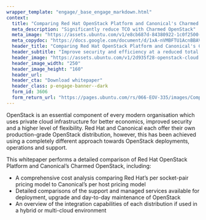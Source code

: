 ```yaml
---
wrapper_template: "engage/_base_engage_markdown.html"
context:
  title: "Comparing Red Hat OpenStack Platform and Canonical's Charmed OpenStack"
  meta_description: "Significantly reduce TCO with Charmed OpenStack"
  meta_image: "https://assets.ubuntu.com/v1/e8cb687d-84380922-1c0f2500-abe0-11ea-854e-6372879bde70.png"
  meta_copydoc: "https://docs.google.com/document/d/1xA-nVMBFTU1AcnBBAViIqqBWwhOpaiJEOLOYsVXf55o/edit#"
  header_title: "Comparing Red Hat OpenStack Platform and Canonical's Charmed OpenStack"
  header_subtitle: "Improve security and efficiency at a reduced total cost of ownership with Charmed OpenStack"
  header_image: "https://assets.ubuntu.com/v1/2d935f28-openstack-cloud.svg"
  header_image_width: "250"
  header_image_height: "160"
  header_url:
  header_cta: "Download whitepaper"
  header_class: p-engage-banner--dark
  form_id: 3606
  form_return_url: "https://pages.ubuntu.com/rs/066-EOV-335/images/Comparing%20OpenStack_24.07.20.pdf"
---
```


OpenStack is an essential component of every modern organisation which uses private cloud infrastructure for better economics, improved security and a higher level of flexibility. Red Hat and Canonical each offer their own production-grade OpenStack distribution, however, this has been achieved using a completely different approach towards OpenStack deployments, operations and support.

This whitepaper performs a detailed comparison of Red Hat OpenStack Platform and Canonical&rsquo;s Charmed OpenStack, including:

<ul class="p-list">
  <li class="p-list__item is-ticked">A comprehensive cost analysis comparing Red Hat&rsquo;s per socket-pair pricing model to Canonical&rsquo;s per host pricing model</li>
  <li class="p-list__item is-ticked">Detailed comparisons of the support and managed services available for deployment, upgrade and day-to-day maintenance of OpenStack</li>
  <li class="p-list__item is-ticked">An overview of the integration capabilities of each distribution if used in a hybrid or multi-cloud environment</li>
</ul>
